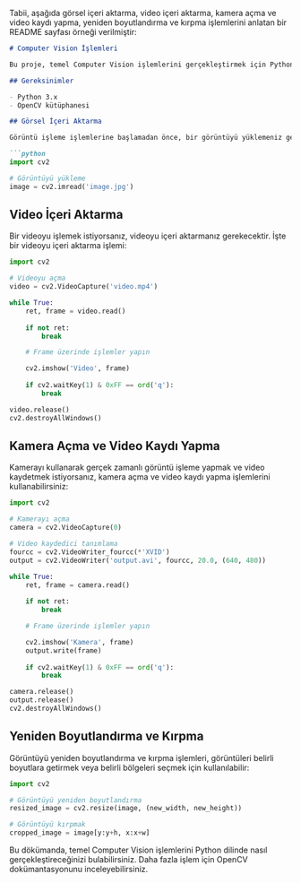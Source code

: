 ﻿Tabii, aşağıda görsel içeri aktarma, video içeri aktarma, kamera açma ve video kaydı yapma, yeniden boyutlandırma ve kırpma işlemlerini anlatan bir README sayfası örneği verilmiştir:

```markdown
# Computer Vision İşlemleri

Bu proje, temel Computer Vision işlemlerini gerçekleştirmek için Python kullanarak oluşturulmuştur. Aşağıda, projede kullanılan işlemleri ve ilgili methodları bulabilirsiniz.

## Gereksinimler

- Python 3.x
- OpenCV kütüphanesi

## Görsel İçeri Aktarma

Görüntü işleme işlemlerine başlamadan önce, bir görüntüyü yüklemeniz gerekebilir. İşte bir görüntüyü içeri aktarma işlemi:

```python
import cv2

# Görüntüyü yükleme
image = cv2.imread('image.jpg')
```

## Video İçeri Aktarma

Bir videoyu işlemek istiyorsanız, videoyu içeri aktarmanız gerekecektir. İşte bir videoyu içeri aktarma işlemi:

```python
import cv2

# Videoyu açma
video = cv2.VideoCapture('video.mp4')

while True:
    ret, frame = video.read()
    
    if not ret:
        break

    # Frame üzerinde işlemler yapın

    cv2.imshow('Video', frame)
    
    if cv2.waitKey(1) & 0xFF == ord('q'):
        break

video.release()
cv2.destroyAllWindows()
```

## Kamera Açma ve Video Kaydı Yapma

Kamerayı kullanarak gerçek zamanlı görüntü işleme yapmak ve video kaydetmek istiyorsanız, kamera açma ve video kaydı yapma işlemlerini kullanabilirsiniz:

```python
import cv2

# Kamerayı açma
camera = cv2.VideoCapture(0)

# Video kaydedici tanımlama
fourcc = cv2.VideoWriter_fourcc(*'XVID')
output = cv2.VideoWriter('output.avi', fourcc, 20.0, (640, 480))

while True:
    ret, frame = camera.read()
    
    if not ret:
        break

    # Frame üzerinde işlemler yapın

    cv2.imshow('Kamera', frame)
    output.write(frame)
    
    if cv2.waitKey(1) & 0xFF == ord('q'):
        break

camera.release()
output.release()
cv2.destroyAllWindows()
```

## Yeniden Boyutlandırma ve Kırpma

Görüntüyü yeniden boyutlandırma ve kırpma işlemleri, görüntüleri belirli boyutlara getirmek veya belirli bölgeleri seçmek için kullanılabilir:

```python
import cv2

# Görüntüyü yeniden boyutlandırma
resized_image = cv2.resize(image, (new_width, new_height))

# Görüntüyü kırpmak
cropped_image = image[y:y+h, x:x+w]
```

Bu dökümanda, temel Computer Vision işlemlerini Python dilinde nasıl gerçekleştireceğinizi bulabilirsiniz. Daha fazla işlem için OpenCV dokümantasyonunu inceleyebilirsiniz.

